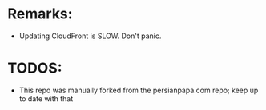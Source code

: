 # Remarks:
- Updating CloudFront is SLOW. Don't panic.

# TODOS:
- This repo was manually forked from the persianpapa.com repo; keep up to date with that